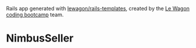 Rails app generated with [lewagon/rails-templates](https://github.com/lewagon/rails-templates), created by the [Le Wagon coding bootcamp](https://www.lewagon.com) team.
# NimbusSeller
